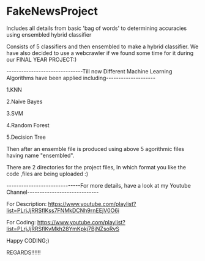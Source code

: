 # FakeNewsProject
Includes all details from basic 'bag of words' to determining accuracies using ensembled hybrid classifier

Consists of 5 classifiers and then ensembled to make a hybrid classifier. We have also decided to use a webcrawler if we found some 
time for it during our FINAL YEAR PROJECT:) 

-------------------------------Till now Different Machine Learning Algorithms have been applied including--------------------

  1.KNN
  
  2.Naive Bayes
  
  3.SVM
  
  4.Random Forest
  
  5.Decision Tree
  
Then after an ensemble file is produced using above 5 agorithmic files having name "ensembled".

There are 2 directories for the project files, In which format you like the code ,files are being uploaded :)

------------------------------For more details, have a look at my Youtube Channel-----------------------------

For Description:
https://www.youtube.com/playlist?list=PLrjJjRRSflKss7FNMkDCNh9rnEEjV0O6i

For Coding:
https://www.youtube.com/playlist?list=PLrjJjRRSflKvMkh28YmKpkj7BjNZsoRvS





Happy CODING;)

REGARDS!!!!!!
